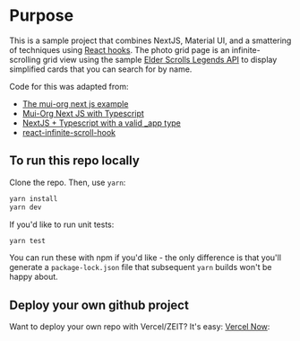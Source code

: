 # Purpose

This is a sample project that combines NextJS, Material UI, and a smattering of techniques
using [React hooks](https://reactjs.org/docs/hooks-intro.html).
The photo grid page is an infinite-scrolling grid view using
the sample [Elder Scrolls Legends API](https://elderscrollslegends.io/) to
display simplified cards that you can search for by name.

Code for this was adapted from:
* [The mui-org next js example](https://github.com/mui-org/material-ui/tree/master/examples/nextjs)
* [Mui-Org Next JS with Typescript](https://github.com/mui-org/material-ui/tree/master/examples/nextjs-with-typescript)
* [NextJS + Typescript with a valid _app type](https://github.com/myeongjae-kim/next-js-with-typescript-valid-app-type)
* [react-infinite-scroll-hook](https://www.npmjs.com/package/react-infinite-scroll-hook)

## To run this repo locally
Clone the repo. Then, use `yarn`:
```bash
yarn install
yarn dev
```
If you'd like to run unit tests:
```bash
yarn test
```
You can run these with npm if you'd like - the only difference is that you'll generate a `package-lock.json` file that subsequent `yarn` builds won't be happy about.

## Deploy your own github project

Want to deploy your own repo with Vercel/ZEIT? It's easy: [Vercel Now](https://vercel.com/home):
